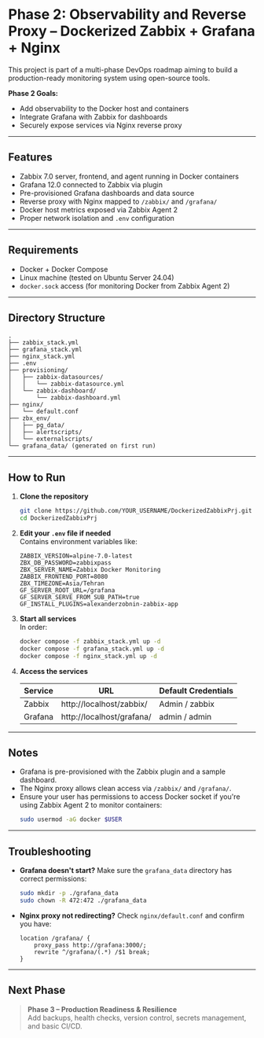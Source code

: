 
# Phase 2: Observability and Reverse Proxy – Dockerized Zabbix + Grafana + Nginx

This project is part of a multi-phase DevOps roadmap aiming to build a production-ready monitoring system using open-source tools.

**Phase 2 Goals:**
- Add observability to the Docker host and containers
- Integrate Grafana with Zabbix for dashboards
- Securely expose services via Nginx reverse proxy

---

## Features

- Zabbix 7.0 server, frontend, and agent running in Docker containers
- Grafana 12.0 connected to Zabbix via plugin
- Pre-provisioned Grafana dashboards and data source
- Reverse proxy with Nginx mapped to `/zabbix/` and `/grafana/`
- Docker host metrics exposed via Zabbix Agent 2
- Proper network isolation and `.env` configuration

---

## Requirements

- Docker + Docker Compose
- Linux machine (tested on Ubuntu Server 24.04)
- `docker.sock` access (for monitoring Docker from Zabbix Agent 2)

---

## Directory Structure

```
.
├── zabbix_stack.yml
├── grafana_stack.yml
├── nginx_stack.yml
├── .env
├── provisioning/
│   ├── zabbix-datasources/
│   │   └── zabbix-datasource.yml
│   └── zabbix-dashboard/
│       └── zabbix-dashboard.yml
├── nginx/
│   └── default.conf
├── zbx_env/
│   ├── pg_data/
│   ├── alertscripts/
│   └── externalscripts/
└── grafana_data/ (generated on first run)
```

---

## How to Run

1. **Clone the repository**  
   ```bash
   git clone https://github.com/YOUR_USERNAME/DockerizedZabbixPrj.git
   cd DockerizedZabbixPrj
   ```

2. **Edit your `.env` file if needed**  
   Contains environment variables like:
   ```env
   ZABBIX_VERSION=alpine-7.0-latest
   ZBX_DB_PASSWORD=zabbixpass
   ZBX_SERVER_NAME=Zabbix Docker Monitoring
   ZABBIX_FRONTEND_PORT=8080
   ZBX_TIMEZONE=Asia/Tehran
   GF_SERVER_ROOT_URL=/grafana
   GF_SERVER_SERVE_FROM_SUB_PATH=true
   GF_INSTALL_PLUGINS=alexanderzobnin-zabbix-app
   ```

3. **Start all services**  
   In order:
   ```bash
   docker compose -f zabbix_stack.yml up -d
   docker compose -f grafana_stack.yml up -d
   docker compose -f nginx_stack.yml up -d
   ```

4. **Access the services**

   | Service   | URL                   | Default Credentials     |
   |-----------|-----------------------|--------------------------|
   | Zabbix    | http://localhost/zabbix/  | Admin / zabbix           |
   | Grafana   | http://localhost/grafana/ | admin / admin            |

---

## Notes

- Grafana is pre-provisioned with the Zabbix plugin and a sample dashboard.
- The Nginx proxy allows clean access via `/zabbix/` and `/grafana/`.
- Ensure your user has permissions to access Docker socket if you're using Zabbix Agent 2 to monitor containers:
  ```bash
  sudo usermod -aG docker $USER
  ```

---

## Troubleshooting

- **Grafana doesn't start?** Make sure the `grafana_data` directory has correct permissions:
  ```bash
  sudo mkdir -p ./grafana_data
  sudo chown -R 472:472 ./grafana_data
  ```

- **Nginx proxy not redirecting?** Check `nginx/default.conf` and confirm you have:
  ```nginx
  location /grafana/ {
      proxy_pass http://grafana:3000/;
      rewrite ^/grafana/(.*) /$1 break;
  }
  ```

---

## Next Phase

> **Phase 3 – Production Readiness & Resilience**  
> Add backups, health checks, version control, secrets management, and basic CI/CD.
